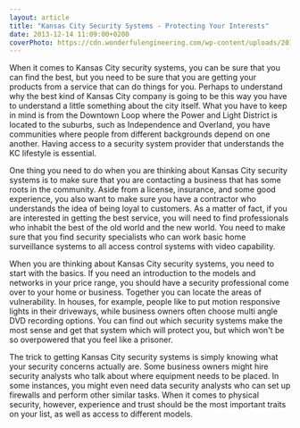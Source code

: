 ```yaml
---
layout: article
title: "Kansas City Security Systems - Protecting Your Interests"
date: 2013-12-14 11:09:00+0200
coverPhoto: https://cdn.wonderfulengineering.com/wp-content/uploads/2014/06/Intel-Smart-City-3.jpg
---
```


When it comes to Kansas City security systems, you can be sure that you can find the best, but you need to be sure that you are getting your products from a service that can do things for you. Perhaps to understand why the best kind of Kansas City company is going to be this way you have to understand a little something about the city itself. What you have to keep in mind is from the Downtown Loop where the Power and Light District is located to the suburbs, such as Independence and Overland, you have communities where people from different backgrounds depend on one another. Having access to a security system provider that understands the KC lifestyle is essential.

One thing you need to do when you are thinking about Kansas City security systems is to make sure that you are contacting a business that has some roots in the community. Aside from a license, insurance, and some good experience, you also want to make sure you have a contractor who understands the idea of being loyal to customers. As a matter of fact, if you are interested in getting the best service, you will need to find professionals who inhabit the best of the old world and the new world. You need to make sure that you find security specialists who can work basic home surveillance systems to all access control systems with video capability. 

When you are thinking about Kansas City security systems, you need to start with the basics. If you need an introduction to the models and networks in your price range, you should have a security professional come over to your home or business. Together you can locate the areas of vulnerability. In houses, for example, people like to put motion responsive lights in their driveways, while business owners often choose multi angle DVD recording options. You can find out which security systems make the most sense and get that system which will protect you, but which won't be so overpowered that you feel like a prisoner. 

The trick to getting Kansas City security systems is simply knowing what your security concerns actually are. Some business owners might hire security analysts who talk about where equipment needs to be placed. In some instances, you might even need data security analysts who can set up firewalls and perform other similar tasks. When it comes to physical security, however, experience and trust should be the most important traits on your list, as well as access to different models.